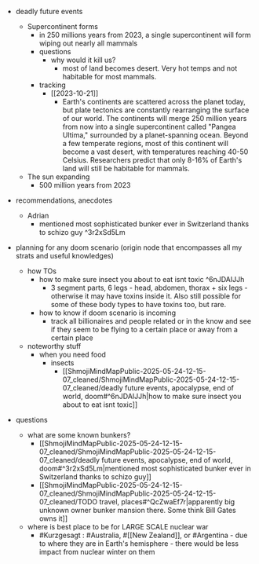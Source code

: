   * deadly future events
    * Supercontinent forms
      * in 250 millions years from 2023, a single supercontinent will form wiping out nearly all mammals
      * questions
        * why would it kill us?
          * most of land becomes desert. Very hot temps and not habitable for most mammals.
      * tracking
        * [[2023-10-21]]
          * Earth's continents are scattered across the planet today, but plate tectonics are constantly rearranging the surface of our world. The continents will merge 250 million years from now into a single supercontinent called "Pangea Ultima," surrounded by a planet-spanning ocean. Beyond a few temperate regions, most of this continent will become a vast desert, with temperatures reaching 40-50 Celsius. Researchers predict that only 8-16% of Earth's land will still be habitable for mammals.
    * The sun expanding
      * 500 million years from 2023
  * recommendations, anecdotes
    * Adrian
      * mentioned most sophisticated bunker ever in Switzerland thanks to schizo guy ^3r2xSd5Lm

  * planning for any doom scenario (origin node that encompasses all my strats and useful knowledges)
    * how TOs
      * how to make sure insect you about to eat isnt toxic ^6nJDAIJJh
        * 3 segment parts, 6 legs - head, abdomen, thorax + six legs - otherwise it may have toxins inside it. Also still possible for some of these body types to have toxins too, but rare.
      * how to know if doom scenario is incoming
        * track all billionaires and people related or in the know and see if they seem to be flying to a certain place or away from a certain place
    * noteworthy stuff
      * when you need food
        * insects
          * [[ShmojiMindMapPublic-2025-05-24-12-15-07_cleaned/ShmojiMindMapPublic-2025-05-24-12-15-07_cleaned/deadly future events, apocalypse, end of world, doom#^6nJDAIJJh|how to make sure insect you about to eat isnt toxic]]
  * questions
    * what are some known bunkers?
      * [[ShmojiMindMapPublic-2025-05-24-12-15-07_cleaned/ShmojiMindMapPublic-2025-05-24-12-15-07_cleaned/deadly future events, apocalypse, end of world, doom#^3r2xSd5Lm|mentioned most sophisticated bunker ever in Switzerland thanks to schizo guy]]
      * [[ShmojiMindMapPublic-2025-05-24-12-15-07_cleaned/ShmojiMindMapPublic-2025-05-24-12-15-07_cleaned/TODO travel, places#^QcZwaEf7r|apparently big unknown owner bunker mansion there. Some think Bill Gates owns it]]
    * where is best place to be for LARGE SCALE nuclear war
      * #Kurzgesagt : #Australia, #[[New Zealand]], or #Argentina - due to where they are in Earth's hemisphere - there would be less impact from nuclear winter on them